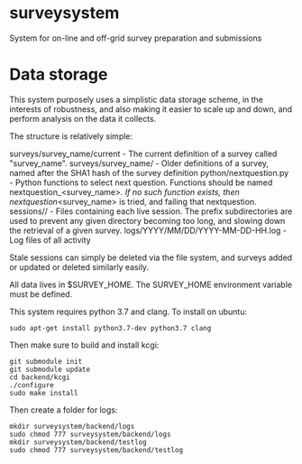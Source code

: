 # surveysystem
System for on-line and off-grid survey preparation and submissions


# Data storage

This system purposely uses a simplistic data storage scheme, in the
interests of robustness, and also making it easier to scale up and down,
and perform analysis on the data it collects.

The structure is relatively simple:

surveys/survey_name/current - The current definition of a survey called "survey_name".
surveys/survey_name/<SHA1 hash> - Older definitions of a survey, named after the SHA1 hash of the survey definition
python/nextquestion.py - Python functions to select next question.  Functions should be named nextquestion_<survey_name>_<SHA1 hash>.  If no such function exists, then nextquestion_<survey_name> is tried, and failing that nextquestion.
sessions/<session uuid prefix>/<session uuid> - Files containing each live session.  The prefix subdirectories are used to
prevent any given directory becoming too long, and slowing down the retrieval of a given survey.
logs/YYYY/MM/DD/YYYY-MM-DD-HH.log - Log files of all activity

Stale sessions can simply be deleted via the file system, and surveys added or updated or deleted similarly easily.

All data lives in $SURVEY_HOME. The SURVEY_HOME environment variable must be defined.

This system requires python 3.7 and clang. To install on ubuntu:

```
sudo apt-get install python3.7-dev python3.7 clang
```

Then make sure to build and install kcgi:

```
git submodule init
git submodule update
cd backend/kcgi
./configure
sudo make install
```

Then create a folder for logs:

```
mkdir surveysystem/backend/logs
sudo chmod 777 surveysystem/backend/logs
mkdir surveysystem/backend/testlog
sudo chmod 777 surveysystem/backend/testlog
```
